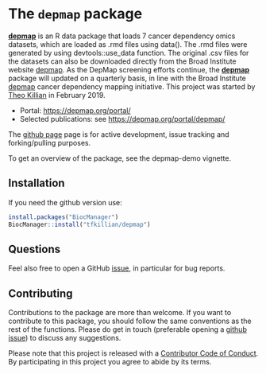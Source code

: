 # The `depmap` package

[**depmap**](https://github.com/tfkillian/depmap/) is an R data 
package that loads 7 cancer dependency omics datasets, which are loaded as .rmd
files using data(). The .rmd files were generated by using devtools::use_data 
function. The original .csv files for the datasets can also be downloaded 
directly from the Broad Institute website [depmap](https://depmap.org/portal/download/). 
As the DepMap screening efforts continue, the [**depmap**](https://github.com/tfkillian/depmap/) 
package will updated on a quarterly basis, in line with the Broad Institute [depmap](https://depmap.org/portal/download/) cancer dependency mapping initiative. 
This project was started by [Theo Killian](http://tfkillian.github/) in February 2019.

- Portal: https://depmap.org/portal/
- Selected publications: see https://depmap.org/portal/depmap/

The [github page](https://github.com/tfkillian/depmap) page is for active
development, issue tracking and forking/pulling purposes.

To get an overview of the package, see the depmap-demo vignette. 

## Installation

If you need the github version use:

```r
install.packages("BiocManager")
BiocManager::install("tfkillian/depmap")
```

## Questions

Feel also free to open a GitHub 
[issue](https://github.com/tfkillian/depmap/issues), in
particular for bug reports.

## Contributing

Contributions to the package are more than welcome. If you want to
contribute to this package, you should follow the same conventions as
the rest of the functions. Please do get in touch (preferable opening
a [github issue](https://github.com/tfkillian/depmap/issues/)) to
discuss any suggestions. 

Please note that this project is released with a
[Contributor Code of Conduct](https://github.com/tfkillian/depmap/blob/master/CONDUCT.md). By
participating in this project you agree to abide by its terms.

